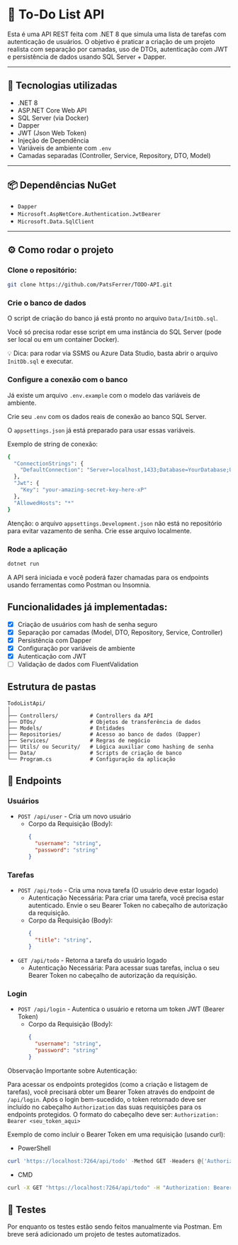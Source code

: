 ﻿# 📝 To-Do List API

Esta é uma API REST feita com .NET 8 que simula uma lista de tarefas com autenticação de usuários. O objetivo é praticar a criação de um projeto realista com separação por camadas, uso de DTOs, autenticação com JWT e persistência de dados usando SQL Server + Dapper.

---

## 🚀 Tecnologias utilizadas

- .NET 8
- ASP.NET Core Web API
- SQL Server (via Docker)
- Dapper
- JWT (Json Web Token)
- Injeção de Dependência
- Variáveis de ambiente com `.env`
- Camadas separadas (Controller, Service, Repository, DTO, Model)

---

## 📦 Dependências NuGet

- `Dapper`
- `Microsoft.AspNetCore.Authentication.JwtBearer`
- `Microsoft.Data.SqlClient`

---

## ⚙️ Como rodar o projeto

### Clone o repositório:

```bash
git clone https://github.com/PatsFerrer/TODO-API.git
```

### Crie o banco de dados

O script de criação do banco já está pronto no arquivo `Data/InitDb.sql`.

Você só precisa rodar esse script em uma instância do SQL Server (pode ser local ou em um container Docker).

💡 Dica: para rodar via SSMS ou Azure Data Studio, basta abrir o arquivo `InitDb.sql` e executar.

### Configure a conexão com o banco

Já existe um arquivo `.env.example` com o modelo das variáveis de ambiente.

Crie seu `.env` com os dados reais de conexão ao banco SQL Server.

O `appsettings.json` já está preparado para usar essas variáveis.

Exemplo de string de conexão:
```bash
{
  "ConnectionStrings": {
    "DefaultConnection": "Server=localhost,1433;Database=YourDatabase;User Id=yourId;Password=yourPassword;TrustServerCertificate=True"
  },
  "Jwt": {
    "Key": "your-amazing-secret-key-here-xP"
  },
  "AllowedHosts": "*"
}
```

Atenção: o arquivo `appsettings.Development.json` não está no repositório para evitar vazamento de senha. Crie esse arquivo localmente.

### Rode a aplicação
```bash
dotnet run
```

A API será iniciada e você poderá fazer chamadas para os endpoints usando ferramentas como Postman ou Insomnia.

## Funcionalidades já implementadas:
- [x] Criação de usuários com hash de senha seguro
- [x] Separação por camadas (Model, DTO, Repository, Service, Controller)
- [x] Persistência com Dapper
- [x] Configuração por variáveis de ambiente
- [x] Autenticação com JWT
- [ ] Validação de dados com FluentValidation

## Estrutura de pastas
```
TodoListApi/
│
├── Controllers/          # Controllers da API
├── DTOs/                 # Objetos de transferência de dados
├── Models/               # Entidades
├── Repositories/         # Acesso ao banco de dados (Dapper)
├── Services/             # Regras de negócio
├── Utils/ ou Security/   # Lógica auxiliar como hashing de senha
├── Data/                 # Scripts de criação de banco
└── Program.cs            # Configuração da aplicação
```

## 🔑 Endpoints
### Usuários
- `POST /api/user` - Cria um novo usuário
  - Corpo da Requisição (Body):
    ```json
    {
      "username": "string",
      "password": "string"
    }
    ```
### Tarefas
- `POST /api/todo` - Cria uma nova tarefa (O usuário deve estar logado)
  - Autenticação Necessária: Para criar uma tarefa, você precisa estar autenticado. Envie o seu Bearer Token no cabeçalho de autorização da requisição.
  - Corpo da Requisição (Body):
    ```json
    {
      "title": "string",
    }
    ```
- `GET /api/todo` - Retorna a tarefa do usuário logado
  - Autenticação Necessária: Para acessar suas tarefas, inclua o seu Bearer Token no cabeçalho de autorização da requisição.
### Login
- `POST /api/login` - Autentica o usuário e retorna um token JWT (Bearer Token)
  - Corpo da Requisição (Body):
    ```json
    {
      "username": "string",
      "password": "string"
    }
    ```

Observação Importante sobre Autenticação:

Para acessar os endpoints protegidos (como a criação e listagem de tarefas), você precisará obter um Bearer Token através do endpoint de `/api/login`. Após o login bem-sucedido, o token retornado deve ser incluído no cabeçalho `Authorization` das suas requisições para os endpoints protegidos. O formato do cabeçalho deve ser:
`Authorization: Bearer <seu_token_aqui>`

Exemplo de como incluir o Bearer Token em uma requisição (usando curl):
- PowerShell
```PowerShell
curl 'https://localhost:7264/api/todo' -Method GET -Headers @{'Authorization'='Bearer SEU_TOKEN_JWT'}
```

- CMD
```cmd
curl -X GET "https://localhost:7264/api/todo" -H "Authorization: Bearer SEU_TOKEN_JWT"
```

## 🧪 Testes
Por enquanto os testes estão sendo feitos manualmente via Postman. Em breve será adicionado um projeto de testes automatizados.
